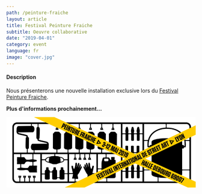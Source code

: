 ```yaml
---
path: /peinture-fraiche
layout: article
title: Festival Peinture Fraiche
subtitle: Oeuvre collaborative
date: "2019-04-01"
category: event
language: fr
image: "cover.jpg"
---
```


#### Description
Nous présenterons une nouvelle installation exclusive lors du [Festival Peinture Fraiche](//peinturefraichefestival.fr).

__Plus d'informations prochainement...__  
  
  
![Bannière festival peinture fraiche](cover.jpg)




